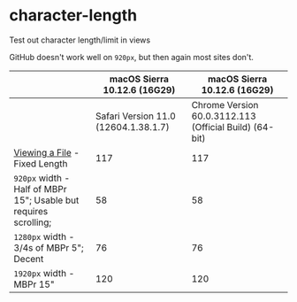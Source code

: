# character-length
Test out character length/limit in views
    
GitHub doesn't work well on `920px`, but then again most sites don't.

|                                                                                                         | macOS Sierra 10.12.6 (16G29)         | macOS Sierra 10.12.6 (16G29)                           |
|---------------------------------------------------------------------------------------------------------|--------------------------------------|--------------------------------------------------------|
|                                                                                                         | Safari Version 11.0 (12604.1.38.1.7) | Chrome Version 60.0.3112.113 (Official Build) (64-bit) |
| [Viewing a File](https://github.com/aizatto/character-length/blob/master/characters.txt) - Fixed Length |                                  117 |                                                    117 |
| `920px` width - Half of MBPr 15"; Usable but requires scrolling;                                        | 58                                   | 58                                                     |
| `1280px` width - 3/4s of MBPr 5"; Decent                                                                | 76                                   | 76                                                     |
| `1920px` width - MBPr 15"                                                                               | 120                                  | 120                                                    |
